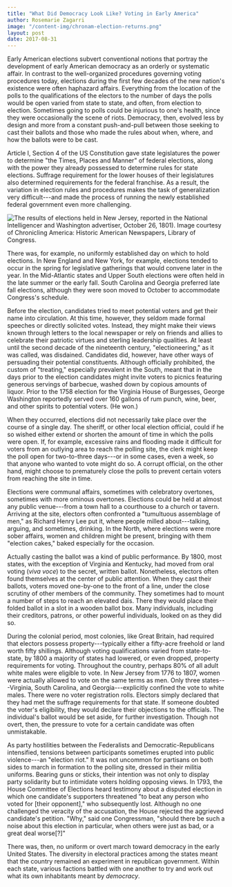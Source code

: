```yaml
---
title: "What Did Democracy Look Like? Voting in Early America"
author: Rosemarie Zagarri
image: "/content-img/chronam-election-returns.png"
layout: post
date: 2017-08-31
---
```


Early American elections subvert conventional notions that portray the
development of early American democracy as an orderly or systematic
affair. In contrast to the well-organized procedures governing voting
procedures today, elections during the first few decades of the new
nation's existence were often haphazard affairs. Everything from the
location of the polls to the qualifications of the electors to the
number of days the polls would be open varied from state to state, and
often, from election to election. Sometimes going to polls could be
injurious to one's health, since they were occasionally the scene of
riots. Democracy, then, evolved less by design and more from a constant
push-and-pull between those seeking to cast their ballots and those who
made the rules about when, where, and how the ballots were to be cast.

Article I, Section 4 of the US Constitution gave state legislatures the
power to determine "the Times, Places and Manner" of federal elections,
along with the power they already possessed to determine rules for state
elections. Suffrage requirement for the lower houses of their
legislatures also determined requirements for the federal franchise. As
a result, the variation in election rules and procedures makes the task
of generalization very difficult---and made the process of running the
newly established federal government even more challenging.

![The results of elections held in New Jersey, reported in the *National Intelligencer and Washington advertiser*, [October 26, 1801](http://chroniclingamerica.loc.gov/lccn/sn83045242/1801-10-26/ed-1/seq-2/)). Image courtesy of *Chronicling America: Historic American Newspapers*, Library of Congress.]({{site.url}}/content-img/chronam-election-returns.png)

There was, for example, no uniformly established day on which to hold
elections. In New England and New York, for example, elections tended to
occur in the spring for legislative gatherings that would convene later
in the year. In the Mid-Atlantic states and Upper South elections were
often held in the late summer or the early fall. South Carolina and
Georgia preferred late fall elections, although they were soon moved to
October to accommodate Congress's schedule.

Before the election, candidates tried to meet potential voters and get
their name into circulation. At this time, however, they seldom made
formal speeches or directly solicited votes. Instead, they might make
their views known through letters to the local newspaper or rely on
friends and allies to celebrate their patriotic virtues and sterling
leadership qualities. At least until the second decade of the nineteenth
century, "electioneering," as it was called, was disdained. Candidates
did, however, have other ways of persuading their potential
constituents. Although officially prohibited, the custom of "treating,"
especially prevalent in the South, meant that in the days prior to the
election candidates might invite voters to picnics featuring generous
servings of barbecue, washed down by copious amounts of liquor. Prior to
the 1758 election for the Virginia House of Burgesses, George Washington
reportedly served over 160 gallons of rum punch, wine, beer, and other
spirits to potential voters. (He won.)

When they occurred, elections did not necessarily take place over the
course of a single day. The sheriff, or other local election official,
could if he so wished either extend or shorten the amount of time in
which the polls were open. If, for example, excessive rains and flooding
made it difficult for voters from an outlying area to reach the polling
site, the clerk might keep the poll open for two-to-three days---or in
some cases, even a week, so that anyone who wanted to vote might do so.
A corrupt official, on the other hand, might choose to prematurely close
the polls to prevent certain voters from reaching the site in time.

Elections were communal affairs, sometimes with celebratory overtones,
sometimes with more ominous overtones. Elections could be held at almost
any public venue---from a town hall to a courthouse to a church or
tavern. Arriving at the site, electors often confronted a "tumultuous
assemblage of men," as Richard Henry Lee put it, where people milled
about---talking, arguing, and sometimes, drinking. In the North, where
elections were more sober affairs, women and children might be present,
bringing with them "election cakes," baked especially for the occasion.

Actually casting the ballot was a kind of public performance. By 1800,
most states, with the exception of Virginia and Kentucky, had moved from
oral voting (*viva voce*) to the secret, written ballot. Nonetheless,
electors often found themselves at the center of public attention. When
they cast their ballots, voters moved one-by-one to the front of a line,
under the close scrutiny of other members of the community. They
sometimes had to mount a number of steps to reach an elevated dais.
There they would place their folded ballot in a slot in a wooden ballot
box. Many individuals, including their creditors, patrons, or other
powerful individuals, looked on as they did so.

During the colonial period, most colonies, like Great Britain, had
required that electors possess property---typically either a fifty-acre
freehold or land worth fifty shillings. Although voting qualifications
varied from state-to-state, by 1800 a majority of states had lowered, or
even dropped, property requirements for voting. Throughout the country,
perhaps 80% of all adult white males were eligible to vote. In New
Jersey from 1776 to 1807, women were actually allowed to vote on the
same terms as men. Only three states---Virginia, South Carolina, and
Georgia---explicitly confined the vote to white males. There were no
voter registration rolls. Electors simply declared that they had met the
suffrage requirements for that state. If someone doubted the voter's
eligibility, they would declare their objections to the officials. The
individual's ballot would be set aside, for further investigation.
Though not overt, then, the pressure to vote for a certain candidate was
often unmistakable.

As party hostilities between the Federalists and Democratic-Republicans
intensified, tensions between participants sometimes erupted into public
violence---an "election riot." It was not uncommon for partisans on both
sides to march in formation to the polling site, dressed in their
militia uniforms. Bearing guns or sticks, their intention was not only
to display party solidarity but to intimidate voters holding opposing
views. In 1793, the House Committee of Elections heard testimony about a
disputed election in which one candidate's supporters threatened "to
beat any person who voted for \[their opponent\]," who subsequently
lost. Although no one challenged the veracity of the accusation, the
House rejected the aggrieved candidate's petition. "Why," said one
Congressman, "should there be such a noise about this election in
particular, when others were just as bad, or a great deal worse\[?\]"

There was, then, no uniform or overt march toward democracy in the early
United States. The diversity in electoral practices among the states
meant that the country remained an experiment in republican government.
Within each state, various factions battled with one another to try and
work out what its own inhabitants meant by *democracy*.


